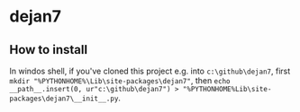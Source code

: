 # dejan7
## How to install

In windos shell, if you've cloned this project e.g. into `c:\github\dejan7`, first `mkdir "%PYTHONHOME%\Lib\site-packages\dejan7"`, then `echo __path__.insert(0, ur"c:\github\dejan7") > "%PYTHONHOME%Lib\site-packages\dejan7\__init__.py`.

